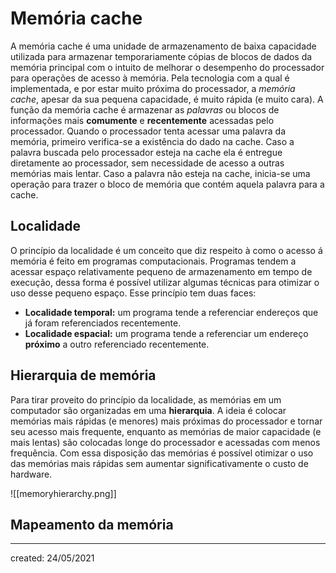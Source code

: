 # Memória cache
A memória cache é uma unidade de armazenamento de baixa capacidade utilizada para armazenar temporariamente cópias de blocos de dados da memória principal com o intuito de melhorar o desempenho do processador para operações de acesso à memória. Pela tecnologia com a qual é implementada, e por estar muito próxima do processador, a *memória cache*, apesar da sua pequena capacidade, é muito rápida (e muito cara).
A função da memória cache é armazenar as *palavras* ou blocos de informações mais **comumente** e **recentemente** acessadas pelo processador. Quando o processador tenta acessar uma palavra da memória, primeiro verifica-se a existência do dado na cache. Caso a palavra buscada pelo processador esteja na cache ela é entregue diretamente ao processador, sem necessidade de acesso a outras memórias mais lentar. Caso a palavra não esteja na cache, inicia-se uma operação para trazer o bloco de memória que contém aquela palavra para a cache.

## Localidade
O princípio da localidade é um conceito que diz respeito à como o acesso á memória é feito em programas computacionais. Programas tendem a acessar espaço relativamente pequeno de armazenamento em tempo de execução, dessa forma é possível utilizar algumas técnicas para otimizar o uso desse pequeno espaço.
Esse princípio tem duas faces:

- **Localidade temporal:** um programa tende a referenciar endereços que já foram referenciados recentemente.
- **Localidade espacial:** um programa tende a referenciar um endereço **próximo** a outro referenciado recentemente.

## Hierarquia de memória
Para tirar proveito do princípio da localidade, as memórias em um computador são organizadas em uma **hierarquia**. A ideia é colocar memórias mais rápidas (e menores) mais próximas do processador e tornar seu acesso mais frequente, enquanto as memórias de maior capacidade (e mais lentas) são colocadas longe do processador e acessadas com menos frequência.
Com essa disposição das memórias é possível otimizar o uso das memórias mais rápidas sem aumentar significativamente o custo de hardware.

![[memoryhierarchy.png]]

## Mapeamento da memória


---

created: 24/05/2021
